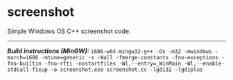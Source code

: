 # screenshot
Simple Windows OS C++ screenshot code.  

---  
_**Build instructions (MinGW):**_ ```i686-w64-mingw32-g++ -Os -m32 -mwindows -march=i686 -mtune=generic -s -Wall -fmerge-constants -fno-exceptions -fno-builtin -fno-rtti -nostartfiles -Wl,--entry=_WinMain -Wl,--enable-stdcall-fixup -o screenshot.exe screenshot.cc -lgdi32 -lgdiplus```  
